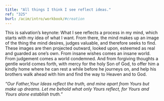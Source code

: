 ```yaml
---
title: "All things I think I see reflect ideas."
ref: "325"
burl: /acim/intro/workbook/#creation
---
```


This is salvation’s keynote: What I see reflects a process in my mind,
which starts with my idea of what I want. From there, the mind makes up
an image of the thing the mind desires, judges valuable, and therefore
seeks to find. These images are then projected outward, looked upon,
esteemed as real and guarded as one’s own. From insane wishes comes an
insane world. From judgement comes a world condemned. And from forgiving
thoughts a gentle world comes forth, with mercy for the holy Son of God,
to offer him a kindly home where he can rest a while before he journeys
on, and help his brothers walk ahead with him and find the way to Heaven
and to God.

*“Our Father,Your Ideas reflect the truth, and mine apart from Yours but
make up dreams. Let me behold what only Yours reflect, for Yours and
Yours alone establish truth.”*


